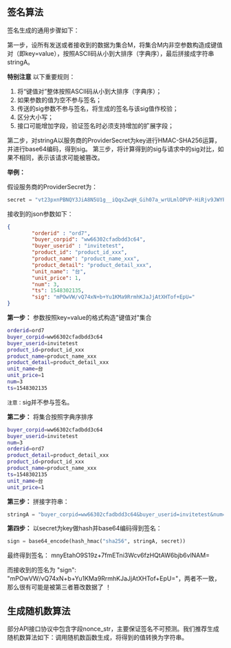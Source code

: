 
## 签名算法

签名生成的通用步骤如下：

第一步，设所有发送或者接收到的数据为集合M，将集合M内非空参数构造成键值对（即key=value），按照ASCII码从小到大排序（字典序），最后拼接成字符串stringA。

__特别注意__ 以下重要规则：

1.  将“键值对”整体按照ASCII码从小到大排序（字典序）；
2.  如果参数的值为空不参与签名；
3.  传送的sig参数不参与签名，将生成的签名与该sig值作校验；
5.  区分大小写；
6.  接口可能增加字段，验证签名时必须支持增加的扩展字段；

第二步，对stringA以服务商的ProviderSecret为key进行HMAC-SHA256运算，并进行base64编码，得到sig。
第三步，将计算得到的sig与请求中的sig对比，如果不相同，表示该请求可能被篡改。

__举例：__ 

假设服务商的ProviderSecret为：

```python
secret = "vt23pxnPBNQY3JiA8N5U1g__iQqxZwqH_Gih07a_wrULmlOPVP-HiRjv9JWYPrDJ"
```

接收到的json参数如下：

```json
{
    	"orderid" : "ord7",
        "buyer_corpid": "ww66302cfadbdd3c64",
    	"buyer_userid" : "invitetest",
        "product_id": "product_id_xxx",
        "product_name": "product_name_xxx",
        "product_detail": "product_detail_xxx",
        "unit_name": "台",
        "unit_price": 1,
        "num": 3,
        "ts": 1548302135,
        "sig": "mPOwVW/vQ74xN+b+Yu1KMa9RrmhKJaJjAtXHTof+EpU="
}

```

__第一步：__ 参数按照key=value的格式构造"键值对"集合

```bash
orderid=ord7
buyer_corpid=ww66302cfadbdd3c64
buyer_userid=invitetest
product_id=product_id_xxx
product_name=product_name_xxx
product_detail=product_detail_xxx
unit_name=台
unit_price=1
num=3
ts=1548302135
```

```注意：```sig并不参与签名。

__第二步：__ 将集合按照字典序排序

```bash
buyer_corpid=ww66302cfadbdd3c64
buyer_userid=invitetest
num=3
orderid=ord7
product_detail=product_detail_xxx
product_id=product_id_xxx
product_name=product_name_xxx
ts=1548302135
unit_name=台
unit_price=1
```

__第三步：__ 拼接字符串：

```python
stringA = "buyer_corpid=ww66302cfadbdd3c64&buyer_userid=invitetest&num=3&orderid=ord7&product_detail=product_detail_xxx&product_id=product_id_xxx&product_name=product_name_xxx&ts=1548302135&unit_name=台&unit_price=1"
```

__第四步：__ 以secret为key做hash并base64编码得到签名：

```python
sign = base64_encode(hash_hmac("sha256", stringA, secret))
```

最终得到签名： mnyEtahO9S19z+7fmETni3Wcv6fzHQtAW6bjb6vlNAM=

而接收到的签名为 "sign": "mPOwVW/vQ74xN+b+Yu1KMa9RrmhKJaJjAtXHTof+EpU="，两者不一致，那么很有可能是被第三者篡改数据了 ！

## 生成随机数算法

部分API接口协议中包含字段nonce_str，主要保证签名不可预测。我们推荐生成随机数算法如下：调用随机数函数生成，将得到的值转换为字符串。
